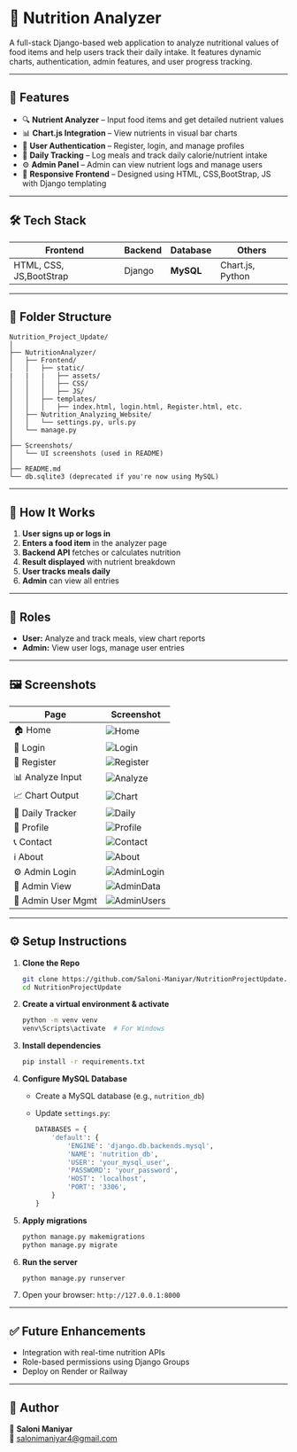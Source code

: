 # 🥗 Nutrition Analyzer

A full-stack Django-based web application to analyze nutritional values of food items and help users track their daily intake. It features dynamic charts, authentication, admin features, and user progress tracking.

---

## 🚀 Features

- 🔍 **Nutrient Analyzer** – Input food items and get detailed nutrient values
- 📊 **Chart.js Integration** – View nutrients in visual bar charts
- 👤 **User Authentication** – Register, login, and manage profiles
- 🧾 **Daily Tracking** – Log meals and track daily calorie/nutrient intake
- ⚙️ **Admin Panel** – Admin can view nutrient logs and manage users
- 📱 **Responsive Frontend** – Designed using HTML, CSS,BootStrap, JS with Django templating

---

## 🛠️ Tech Stack

| Frontend | Backend | Database | Others |
|----------|---------|----------|--------|
| HTML, CSS, JS,BootStrap | Django | **MySQL** | Chart.js, Python |

---

## 📂 Folder Structure

```
Nutrition_Project_Update/
│
├── NutritionAnalyzer/
│   ├── Frontend/
│   │   ├── static/
|   |   |   ├── assets/
│   │   │   ├── CSS/
│   │   │   ├── JS/
│   │   ├── templates/
│   │   │   ├── index.html, login.html, Register.html, etc.
│   ├── Nutrition_Analyzing_Website/
│   │   └── settings.py, urls.py
│   └── manage.py
│
├── Screenshots/
│   └── UI screenshots (used in README)
│
├── README.md
└── db.sqlite3 (deprecated if you're now using MySQL)
```

---

## 🧪 How It Works

1. **User signs up or logs in**
2. **Enters a food item** in the analyzer page
3. **Backend API** fetches or calculates nutrition
4. **Result displayed** with nutrient breakdown
5. **User tracks meals daily**
6. **Admin** can view all entries

---

## 🔐 Roles

- **User:** Analyze and track meals, view chart reports
- **Admin:** View user logs, manage user entries

---

## 🖼️ Screenshots

| Page | Screenshot |
|------|------------|
| 🏠 Home | ![Home](Screenshots/HompPage.jpg) |
| 🔑 Login | ![Login](Screenshots/SigninPage.jpg) |
| 📝 Register | ![Register](Screenshots/RegistrationPage.jpg) |
| 📊 Analyze Input | ![Analyze](Screenshots/AnalyzeInputPage.jpg) |
| 📈 Chart Output | ![Chart](Screenshots/NutrientAnalyzedChart.jpg) |
| 📅 Daily Tracker | ![Daily](Screenshots/DailyTrackPage.jpg) |
| 👤 Profile | ![Profile](Screenshots/EditProfile.jpg) |
| 📞 Contact | ![Contact](Screenshots/ContactPage.jpg) |
| ℹ️ About | ![About](Screenshots/AboutUs.jpg) |
| ⚙️ Admin Login | ![AdminLogin](Screenshots/AdminLoginPage.jpg) |
| 📁 Admin View | ![AdminData](Screenshots/NutrientAnalysisAdmin.png) |
| 👥 Admin User Mgmt | ![AdminUsers](Screenshots/UserManagementAdmin.jpg) |

---

## ⚙️ Setup Instructions

1. **Clone the Repo**

   ```bash
   git clone https://github.com/Saloni-Maniyar/NutritionProjectUpdate.git
   cd NutritionProjectUpdate
   ```

2. **Create a virtual environment & activate**

   ```bash
   python -m venv venv
   venv\Scripts\activate  # For Windows
   ```

3. **Install dependencies**

   ```bash
   pip install -r requirements.txt
   ```

4. **Configure MySQL Database**

   - Create a MySQL database (e.g., `nutrition_db`)
   - Update `settings.py`:

     ```python
     DATABASES = {
         'default': {
             'ENGINE': 'django.db.backends.mysql',
             'NAME': 'nutrition_db',
             'USER': 'your_mysql_user',
             'PASSWORD': 'your_password',
             'HOST': 'localhost',
             'PORT': '3306',
         }
     }
     ```

5. **Apply migrations**

   ```bash
   python manage.py makemigrations
   python manage.py migrate
   ```

6. **Run the server**

   ```bash
   python manage.py runserver
   ```

7. Open your browser: `http://127.0.0.1:8000`

---

## ✅ Future Enhancements

- Integration with real-time nutrition APIs
- Role-based permissions using Django Groups
- Deploy on Render or Railway

---

## 📌 Author

👤 **Saloni Maniyar**  
📧 [salonimaniyar4@gmail.com](mailto:salonimaniyar4@gmail.com)
